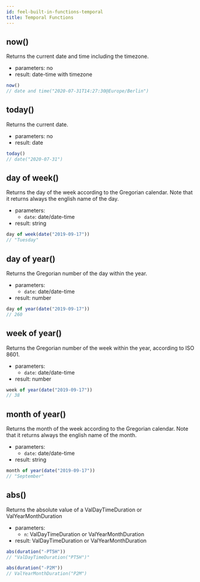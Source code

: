 ```yaml
---
id: feel-built-in-functions-temporal
title: Temporal Functions
---
```


## now()

Returns the current date and time including the timezone.

* parameters: no
* result: date-time with timezone

```js
now()
// date and time("2020-07-31T14:27:30@Europe/Berlin")
```

## today()

Returns the current date.

* parameters: no
* result: date

```js
today()
// date("2020-07-31")
```

## day of week()

Returns the day of the week according to the Gregorian calendar. Note that it returns always the english name of the day.

* parameters: 
  * `date`: date/date-time
* result: string

```js
day of week(date("2019-09-17"))
// "Tuesday"
```

## day of year()

Returns the Gregorian number of the day within the year.

* parameters: 
  * `date`: date/date-time
* result: number

```js
day of year(date("2019-09-17"))
// 260
```

## week of year()

Returns the Gregorian number of the week within the year, according to ISO 8601.

* parameters: 
  * `date`: date/date-time
* result: number

```js
week of year(date("2019-09-17"))
// 38
```

## month of year()

Returns the month of the week according to the Gregorian calendar. Note that it returns always the english name of the month.

* parameters: 
  * `date`: date/date-time
* result: string

```js
month of year(date("2019-09-17"))
// "September"
```

## abs()

Returns the absolute value of a ValDayTimeDuration or ValYearMonthDuration

* parameters: 
  * `n`: ValDayTimeDuration or ValYearMonthDuration
* result: ValDayTimeDuration or ValYearMonthDuration

```js
abs(duration("-PT5H"))
// "ValDayTimeDuration("PT5H")"

abs(duration("-P2M"))
// ValYearMonthDuration("P2M")
```